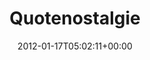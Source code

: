 ---
retweeted: false
source: <a href="http://twitter.com/download/android" rel="nofollow">Twitter for Android</a>
entities:
  user_mentions: []
  urls: []
  symbols: []
  media:
  - expanded_url: https://twitter.com/bascht/status/159138419614818305/photo/1
    indices:
    - '15'
    - '35'
    url: http://t.co/EBDL0pql
    media_url: http://pbs.twimg.com/media/AjVfjKuCIAAHdrV.jpg
    id_str: '159138419619012608'
    id: '159138419619012608'
    media_url_https: https://pbs.twimg.com/media/AjVfjKuCIAAHdrV.jpg
    sizes:
      medium:
        w: '480'
        h: '800'
        resize: fit
      thumb:
        w: '150'
        h: '150'
        resize: crop
      small:
        w: '408'
        h: '680'
        resize: fit
      large:
        w: '480'
        h: '800'
        resize: fit
    type: photo
    display_url: pic.twitter.com/EBDL0pql
  hashtags: []
display_text_range:
- '0'
- '35'
favorite_count: '0'
id_str: '159138419614818305'
truncated: false
retweet_count: '0'
id: '159138419614818305'
possibly_sensitive: false
created_at: Tue Jan 17 05:02:11 +0000 2012
favorited: false
full_text: Quotenostalgie
lang: cs
extended_entities:
  media:
  - expanded_url: https://twitter.com/bascht/status/159138419614818305/photo/1
    indices:
    - '15'
    - '35'
    url: http://t.co/EBDL0pql
    media_url: http://pbs.twimg.com/media/AjVfjKuCIAAHdrV.jpg
    id_str: '159138419619012608'
    id: '159138419619012608'
    media_url_https: https://pbs.twimg.com/media/AjVfjKuCIAAHdrV.jpg
    sizes:
      medium:
        w: '480'
        h: '800'
        resize: fit
      thumb:
        w: '150'
        h: '150'
        resize: crop
      small:
        w: '408'
        h: '680'
        resize: fit
      large:
        w: '480'
        h: '800'
        resize: fit
    type: photo
    display_url: pic.twitter.com/EBDL0pql
tags:
- pesos:twitter
date: '2012-01-17T05:02:11+00:00'
src: https://twitter.com/bascht/status/159138419614818305
original_url: https://twitter.com/bascht/status/159138419614818305
type: twitter_tweet
media_url: https://img.bascht.com/twitter/pbs.twimg.com/media/AjVfjKuCIAAHdrV.jpg
text: Quotenostalgie
title: Quotenostalgie

---